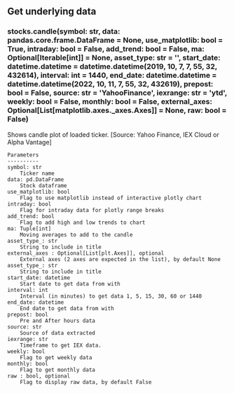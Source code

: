 ## Get underlying data 
### stocks.candle(symbol: str, data: pandas.core.frame.DataFrame = None, use_matplotlib: bool = True, intraday: bool = False, add_trend: bool = False, ma: Optional[Iterable[int]] = None, asset_type: str = '', start_date: datetime.datetime = datetime.datetime(2019, 10, 7, 7, 55, 32, 432614), interval: int = 1440, end_date: datetime.datetime = datetime.datetime(2022, 10, 11, 7, 55, 32, 432619), prepost: bool = False, source: str = 'YahooFinance', iexrange: str = 'ytd', weekly: bool = False, monthly: bool = False, external_axes: Optional[List[matplotlib.axes._axes.Axes]] = None, raw: bool = False)

Shows candle plot of loaded ticker. [Source: Yahoo Finance, IEX Cloud or Alpha Vantage]

    Parameters
    ----------
    symbol: str
        Ticker name
    data: pd.DataFrame
        Stock dataframe
    use_matplotlib: bool
        Flag to use matplotlib instead of interactive plotly chart
    intraday: bool
        Flag for intraday data for plotly range breaks
    add_trend: bool
        Flag to add high and low trends to chart
    ma: Tuple[int]
        Moving averages to add to the candle
    asset_type_: str
        String to include in title
    external_axes : Optional[List[plt.Axes]], optional
        External axes (2 axes are expected in the list), by default None
    asset_type_: str
        String to include in title
    start_date: datetime
        Start date to get data from with
    interval: int
        Interval (in minutes) to get data 1, 5, 15, 30, 60 or 1440
    end_date: datetime
        End date to get data from with
    prepost: bool
        Pre and After hours data
    source: str
        Source of data extracted
    iexrange: str
        Timeframe to get IEX data.
    weekly: bool
        Flag to get weekly data
    monthly: bool
        Flag to get monthly data
    raw : bool, optional
        Flag to display raw data, by default False
